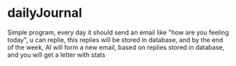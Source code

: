 # dailyJournal
Simple program, every day it should send an email like "how are you feeling today", u can replie, this replies will be stored in database, and by the end of the week, AI will form a new email, based on replies stored in database, and you will get a letter with stats
